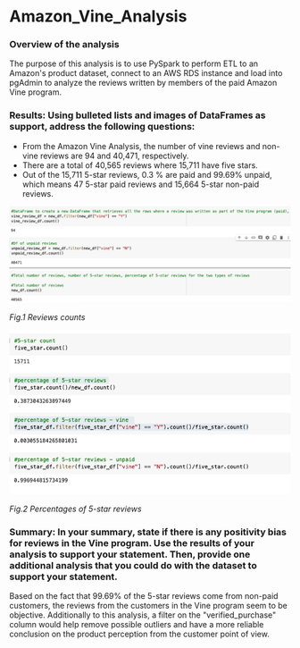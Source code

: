 # Amazon_Vine_Analysis

### Overview of the analysis

The purpose of this analysis is to use PySpark to perform ETL to an Amazon's product dataset, connect to an AWS RDS instance and load into pgAdmin to analyze the reviews written by members of the paid Amazon Vine program. 

### Results: Using bulleted lists and images of DataFrames as support, address the following questions:

- From the Amazon Vine Analysis, the number of vine reviews and non-vine reviews are 94 and 40,471, respectively. 
- There are a total of 40,565 reviews where 15,711 have five stars. 
- Out of the 15,711 5-star reviews, 0.3 % are paid and 99.69% unpaid, which means 47 5-star paid reviews and 15,664 5-star non-paid reviews. 

![image_name](counts.png)

*Fig.1 Reviews counts*

![image_name](percentages.png)

*Fig.2 Percentages of 5-star reviews*

### Summary: In your summary, state if there is any positivity bias for reviews in the Vine program. Use the results of your analysis to support your statement. Then, provide one additional analysis that you could do with the dataset to support your statement.

Based on the fact that 99.69% of the 5-star reviews come from non-paid customers, the reviews from the customers in the Vine program seem to be objective. Additionally to this analysis, a filter on the "verified_purchase" column would help remove possible outliers and have a more reliable conclusion on the product perception from the customer point of view. 
